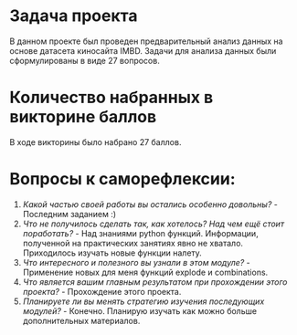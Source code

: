 Задача проекта
======
В данном проекте был проведен предварительный анализ данных на основе датасета киносайта IMBD. Задачи для анализа данных были сформулированы в виде 27 вопросов.

Количество набранных в викторине баллов
======
В ходе викторины было набрано 27 баллов.

Вопросы к саморефлексии:
======
1. *Какой частью своей работы вы остались особенно довольны?* -  Последним заданием :)
2. *Что не получилось сделать так, как хотелось? Над чем ещё стоит поработать?* - Над знаниями python функций. Информации, полученной на практических занятиях явно не хватало. Приходилось изучать новые функции налету. 
3. *Что интересного и полезного вы узнали в этом модуле?* - Применение новых для меня функций explode и combinations.
4. *Что является вашим главным результатом при прохождении этого проекта?* - Прохождение этого проекта.
5. *Планируете ли вы менять стратегию изучения последующих модулей?* - Конечно. Планирую изучать как можно больше дополнительных материалов.
